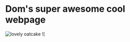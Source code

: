 # Dom's super awesome cool webpage

![lovely oatcake](https://timetocookonline.files.wordpress.com/2016/12/staffsoatcakes.jpg)
![

